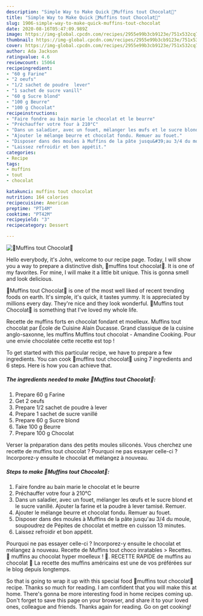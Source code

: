 ```yaml
---
description: "Simple Way to Make Quick 🍫Muffins tout Chocolat🍫"
title: "Simple Way to Make Quick 🍫Muffins tout Chocolat🍫"
slug: 1906-simple-way-to-make-quick-muffins-tout-chocolat
date: 2020-08-16T05:47:09.989Z
image: https://img-global.cpcdn.com/recipes/2955e99b3cb9123e/751x532cq70/🍫muffins-tout-chocolat🍫-photo-principale-de-la-recette.jpg
thumbnail: https://img-global.cpcdn.com/recipes/2955e99b3cb9123e/751x532cq70/🍫muffins-tout-chocolat🍫-photo-principale-de-la-recette.jpg
cover: https://img-global.cpcdn.com/recipes/2955e99b3cb9123e/751x532cq70/🍫muffins-tout-chocolat🍫-photo-principale-de-la-recette.jpg
author: Ada Jackson
ratingvalue: 4.6
reviewcount: 15064
recipeingredient:
- "60 g Farine"
- "2 oeufs"
- "1/2 sachet de poudre  lever"
- "1 sachet de sucre vanill"
- "60 g Sucre blond"
- "100 g Beurre"
- "100 g Chocolat"
recipeinstructions:
- "Faire fondre au bain marie le chocolat et le beurre"
- "Préchauffer votre four à 210°C"
- "Dans un saladier, avec un fouet, mélanger les œufs et le sucre blond et le sucre vanillé. Ajouter la farine et la poudre à lever tamisé. Remuer."
- "Ajouter le mélange beurre et chocolat fondu. Remuer au fouet."
- "Disposer dans des moules à Muffins de la pâte jusqu&#39;au 3/4 du moule, soupoudrez de Pépites de chocolat et mettre en cuisson 13 minutes."
- "Laissez refroidir et bon appétit."
categories:
- Recipe
tags:
- muffins
- tout
- chocolat

katakunci: muffins tout chocolat 
nutrition: 164 calories
recipecuisine: American
preptime: "PT14M"
cooktime: "PT42M"
recipeyield: "3"
recipecategory: Dessert

---
```



![🍫Muffins tout Chocolat🍫](https://img-global.cpcdn.com/recipes/2955e99b3cb9123e/751x532cq70/🍫muffins-tout-chocolat🍫-photo-principale-de-la-recette.jpg)

Hello everybody, it's John, welcome to our recipe page. Today, I will show you a way to prepare a distinctive dish, 🍫muffins tout chocolat🍫. It is one of my favorites. For mine, I will make it a little bit unique. This is gonna smell and look delicious.

🍫Muffins tout Chocolat🍫 is one of the most well liked of recent trending foods on earth. It's simple, it's quick, it tastes yummy. It is appreciated by millions every day. They're nice and they look wonderful. 🍫Muffins tout Chocolat🍫 is something that I've loved my whole life.

Recette de muffins forts en chocolat fondant et moelleux. Muffins tout chocolat par École de Cuisine Alain Ducasse. Grand classique de la cuisine anglo-saxonne, les muffins Muffins tout chocolat - Amandine Cooking. Pour une envie chocolatée cette recette est top !


To get started with this particular recipe, we have to prepare a few ingredients. You can cook 🍫muffins tout chocolat🍫 using 7 ingredients and 6 steps. Here is how you can achieve that.

<!--inarticleads1-->

##### The ingredients needed to make 🍫Muffins tout Chocolat🍫:

1. Prepare 60 g Farine
1. Get 2 oeufs
1. Prepare 1/2 sachet de poudre à lever
1. Prepare 1 sachet de sucre vanillé
1. Prepare 60 g Sucre blond
1. Take 100 g Beurre
1. Prepare 100 g Chocolat


Verser la préparation dans des petits moules siliconés. Vous cherchez une recette de muffins tout chocolat ? Pourquoi ne pas essayer celle-ci ? Incorporez-y ensuite le chocolat et mélangez à nouveau. 

<!--inarticleads2-->

##### Steps to make 🍫Muffins tout Chocolat🍫:

1. Faire fondre au bain marie le chocolat et le beurre
1. Préchauffer votre four à 210°C
1. Dans un saladier, avec un fouet, mélanger les œufs et le sucre blond et le sucre vanillé. Ajouter la farine et la poudre à lever tamisé. Remuer.
1. Ajouter le mélange beurre et chocolat fondu. Remuer au fouet.
1. Disposer dans des moules à Muffins de la pâte jusqu&#39;au 3/4 du moule, soupoudrez de Pépites de chocolat et mettre en cuisson 13 minutes.
1. Laissez refroidir et bon appétit.


Pourquoi ne pas essayer celle-ci ? Incorporez-y ensuite le chocolat et mélangez à nouveau. Recette de Muffins tout choco inratables &gt; Recettes. 🍫 muffins au chocolat hyper moelleux ! 🍫. RECETTE RAPIDE de muffins au chocolat 🍫 La recette des muffins américains est une de vos préférées sur le blog depuis longtemps. 

So that is going to wrap it up with this special food 🍫muffins tout chocolat🍫 recipe. Thanks so much for reading. I am confident that you will make this at home. There's gonna be more interesting food in home recipes coming up. Don't forget to save this page on your browser, and share it to your loved ones, colleague and friends. Thanks again for reading. Go on get cooking!

